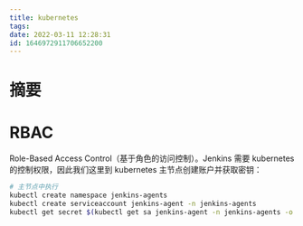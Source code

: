 ```yaml
---
title: kubernetes
tags: 
date: 2022-03-11 12:28:31
id: 1646972911706652200
---
```

# 摘要



# RBAC

Role-Based Access Control（基于角色的访问控制）。Jenkins 需要 kubernetes 的控制权限，因此我们这里到 kubernetes 主节点创建账户并获取密钥：

```sh
# 主节点中执行
kubectl create namespace jenkins-agents
kubectl create serviceaccount jenkins-agent -n jenkins-agents
kubectl get secret $(kubectl get sa jenkins-agent -n jenkins-agents -o jsonpath={.secrets[0].name}) -n jenkins-agents -o jsonpath={.data.token} | base64 --decode
```

